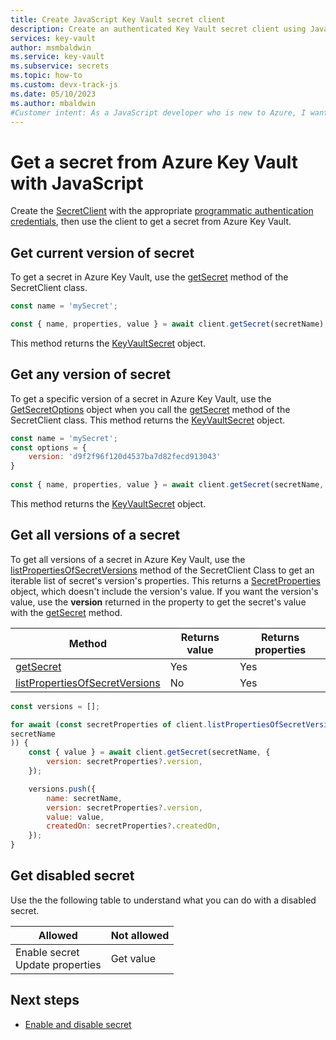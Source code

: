 ```yaml
---
title: Create JavaScript Key Vault secret client
description: Create an authenticated Key Vault secret client using JavaScript.
services: key-vault
author: msmbaldwin
ms.service: key-vault
ms.subservice: secrets
ms.topic: how-to
ms.custom: devx-track-js
ms.date: 05/10/2023
ms.author: mbaldwin
#Customer intent: As a JavaScript developer who is new to Azure, I want to get a secret from the Key Vault with the SDK.
---
```


# Get a secret from Azure Key Vault with JavaScript

Create the [SecretClient](/javascript/api/@azure/keyvault-secrets/secretclient) with the appropriate [programmatic authentication credentials](javascript-developer-guide-authenticate-sdk-client.md), then use the client to get a secret from Azure Key Vault.

## Get current version of secret

To get a secret in Azure Key Vault, use the [getSecret](/javascript/api/@azure/keyvault-secrets/secretclient#@azure-keyvault-secrets-secretclient-getSecret) method of the SecretClient class. 

```javascript
const name = 'mySecret';

const { name, properties, value } = await client.getSecret(secretName);
```

This method returns the [KeyVaultSecret](/javascript/api/@azure/keyvault-secrets/keyvaultsecret) object. 

## Get any version of secret

To get a specific version of a secret in Azure Key Vault, use the [GetSecretOptions](/javascript/api/@azure/keyvault-secrets/getsecretoptions) object when you call the [getSecret](/javascript/api/@azure/keyvault-secrets/secretclient#@azure-keyvault-secrets-secretclient-getSecret) method of the SecretClient class. This method returns the [KeyVaultSecret](/javascript/api/@azure/keyvault-secrets/keyvaultsecret) object. 

```javascript
const name = 'mySecret';
const options = {
    version: 'd9f2f96f120d4537ba7d82fecd913043'
}
 
const { name, properties, value } = await client.getSecret(secretName, options);
```

This method returns the [KeyVaultSecret](/javascript/api/@azure/keyvault-secrets/keyvaultsecret) object. 

## Get all versions of a secret

To get all versions of a secret in Azure Key Vault, use the [listPropertiesOfSecretVersions](/javascript/api/@azure/keyvault-secrets/secretclient#@azure-keyvault-secrets-secretclient-listpropertiesofsecretversions) method of the SecretClient Class to get an iterable list of secret's version's properties. This returns a [SecretProperties](/javascript/api/@azure/keyvault-secrets/secretproperties) object, which doesn't include the version's value. If you want the version's value, use the **version** returned in the property to get the secret's value with the [getSecret](/javascript/api/@azure/keyvault-secrets/secretclient#@azure-keyvault-secrets-secretclient-getSecret) method.

|Method|Returns value| Returns properties|
|--|--|--|
|[getSecret](/javascript/api/@azure/keyvault-secrets/secretclient#@azure-keyvault-secrets-secretclient-getSecret)|Yes|Yes|
|[listPropertiesOfSecretVersions](/javascript/api/@azure/keyvault-secrets/secretclient#@azure-keyvault-secrets-secretclient-listpropertiesofsecretversions)|No|Yes|


```javascript
const versions = [];

for await (const secretProperties of client.listPropertiesOfSecretVersions(
secretName
)) {
    const { value } = await client.getSecret(secretName, {
        version: secretProperties?.version,
    });

    versions.push({
        name: secretName,
        version: secretProperties?.version,
        value: value,
        createdOn: secretProperties?.createdOn,
    });
}
```

## Get disabled secret

Use the the following table to understand what you can do with a disabled secret.

|Allowed|Not allowed|
|--|--|
|Enable secret<br>Update properties|Get value|

## Next steps

* [Enable and disable secret](javascript-developer-guide-enable-disable-secret.md)